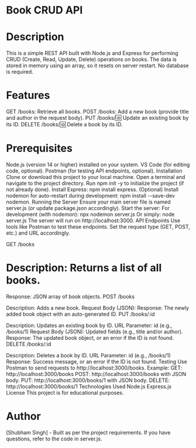 # Book CRUD API

# Description

This is a simple REST API built with Node.js and Express for performing CRUD (Create, Read, Update, Delete) operations on books. The data is stored in memory using an array, so it resets on server restart. No database is required.

# Features
GET /books: Retrieve all books.
POST /books: Add a new book (provide title and author in the request body).
PUT /books/:id: Update an existing book by its ID.
DELETE /books/:id: Delete a book by its ID.

# Prerequisites
Node.js (version 14 or higher) installed on your system.
VS Code (for editing code, optional).
Postman (for testing API endpoints, optional).
Installation
Clone or download this project to your local machine.
Open a terminal and navigate to the project directory.
Run npm init -y to initialize the project (if not already done).
Install Express: npm install express.
(Optional) Install nodemon for auto-restart during development: npm install --save-dev nodemon.
Running the Server
Ensure your main server file is named server.js (or update package.json accordingly).
Start the server:
For development (with nodemon): npx nodemon server.js
Or simply: node server.js
The server will run on http://localhost:3000.
API Endpoints
Use tools like Postman to test these endpoints. Set the request type (GET, POST, etc.) and URL accordingly.

GET /books

# Description: Returns a list of all books.
Response: JSON array of book objects.
POST /books

Description: Adds a new book.
Request Body (JSON):
Response: The newly added book object with an auto-generated ID.
PUT /books/:id

Description: Updates an existing book by ID.
URL Parameter: id (e.g., /books/1)
Request Body (JSON): Updated fields (e.g., title and/or author).
Response: The updated book object, or an error if the ID is not found.
DELETE /books/:id

Description: Deletes a book by ID.
URL Parameter: id (e.g., /books/1)
Response: Success message, or an error if the ID is not found.
Testing
Use Postman to send requests to http://localhost:3000/books.
Example:
GET: http://localhost:3000/books
POST: http://localhost:3000/books with JSON body.
PUT: http://localhost:3000/books/1 with JSON body.
DELETE: http://localhost:3000/books/1
Technologies Used
Node.js
Express.js
License
This project is for educational purposes.

# Author
[Shubham Singh] - Built as per the project requirements. If you have questions, refer to the code in server.js.